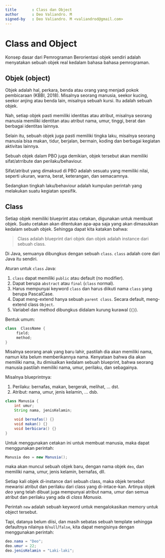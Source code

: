 ```yaml
---
title       : Class dan Object
author      : Deo Valiandro. M
signed-by   : Deo Valiandro. M <valiandrod@gmail.com>
---
```


# Class and Object

Konsep dasar dari Pemrograman Berorientasi objek sendiri adalah menyatakan
sebuah objek real kedalam bahasa bahasa pemrograman.

## Objek (object)

Objek adalah hal, perkara, benda atau orang yang menjadi pokok pembicaraan
(KBBI, 2018). Misalnya seorang manusia, seekor kucing, seekor anjing atau benda
lain, misalnya sebuah kursi. Itu adalah sebuah objek.

Nah, setiap objek pasti memiliki identitas atau atribut, misalnya seorang
manusia memiliki identitan atau atribut nama, umur, tinggi, berat dan berbagai
identitas lainnya.

Selain itu, sebuah objek juga pasti memiliki tingka laku, misalnya seorang
manusia bisa makan, tidur, berjalan, bermain, koding dan berbagai kegiatan
aktivitas lainnya.

Sebuah objek dalam PBO juga demikian, objek tersebut akan memiliki
sifat/atrribute dan perilaku/behaviour.

Sifat/atribut yang dimaksud di PBO adalah sesuatu yang memiliki nilai, seperti
ukuran, warna, berat, keterangan, dan semacamnya.

Sedangkan tingkah laku/behaviour adalah kumpulan perintah yang melakukan suatu
kegiatan spesifik.

## Class

Setiap objek memiliki blueprint atau cetakan, digunakan untuk membuat objek.
Suatu cetakan akan ditentukan apa-apa saja yang akan dimasukkan kedalam sebuah
objek. Sehingga dapat kita katakan bahwa:

> Class adalah blueprint dari objek dan objek adalah instance dari sebuah class.

Di Java, semuanya dibungkus dengan sebuah `class`. `class` adalah core dari Java
itu sendiri.

Aturan untuk `class` Java:
1. `class` dapat memiliki `public` atau default (no modifier).
2. Dapat berupa `abstract` atau `final` (`class` normal).
3. Harus mempunyai keyword `class` dan harus diikuti nama `class` yang
   berupa PascalCase.
4. Dapat meng-extend hanya sebuah `parent class`. Secara default, meng-extend
   class `Object`.
5. Variabel dan method dibungkus didalam kurung kurawal (`{}`).

Bentuk umum:

```java
class  ClassName {
     field;
     method;
}
```

Misalnya seorang anak yang baru lahir, pastilah dia akan memiliki nama, namun
kita belum memberikannya nama. Kenyataan bahwa dia akan memiliki nama, itu
dimisalkan kedalam sebuah blueprint, bahwa seorang manusia pastilah memiliki
nama, umur, perilaku, dan sebagainya.

Misalnya blueprintnya:
1. Perilaku: bernafas, makan, bergerak, melihat, ... dst.
2. Atribut: nama, umur, jenis kelamin, ... dsb.

```java
class Manusia {
    int umur;
    String nama, jenisKelamin;

    void bernafas() {}
    void makan() {}
    void berbicara() {}
}
```

Untuk menggunakan cetakan ini untuk membuat manusia, maka dapat menggunakan
perintah:

```java
Manusia deo = new Manusia();
```

maka akan muncul sebuah objek baru, dengan nama objek `deo`, dan memiliki nama,
umur, jenis kelamin, bernafas, dll.

Setiap kali objek di-instance dari sebuah class, maka objek tersebut mewarisi
atribut dan perilaku dari class yang di-intace-kan. Artinya objek *deo* yang
telah dibuat juga mempunyai atribut nama, umur dan semua atribut dan perilaku
yang ada di *class Manusia*.

Perintah `new` adalah sebuah keyword untuk mengalokasikan memory untuk object
tersebut.

Tapi, datanya belum diisi, dan masih sebatas sebuah template sehingga defaultnya
nilainya `0`/`null`/`false`, kita dapat mengisinya dengan menggunakan perintah:

```java
deo.nama = "Deo";
deo.umur = 22;
deo.jenisKelamin = "Laki-laki";
```